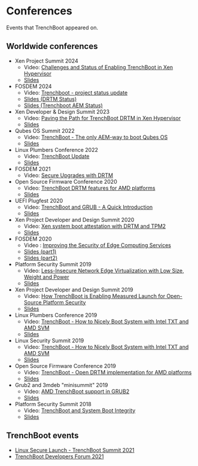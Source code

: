 # Conferences

Events that TrenchBoot appeared on.

## Worldwide conferences

* Xen Project Summit 2024
    * Video: [Challenges and Status of Enabling TrenchBoot in Xen Hypervisor](https://www.youtube.com/watch?v=RVK52BCM-ZM)
    * [Slides](slides/trenchboot_in_xen_2024.pdf)
* FOSDEM 2024
    * Video: [Trenchboot - project status update](https://video.fosdem.org/2024/aw1126/fosdem-2024-3724-trenchboot-project-status-update.av1.webm)
    * [Slides (DRTM Status)](slides/DRTM-presentation-FOSDEM_2024.pdf)
    * [Slides (Trenchboot AEM Status)](slides/TrenchBoot_AEM_Project_Status_fosdem_2024.pdf)
* Xen Developer & Design Summit 2023
    * Video: [Paving the Path for TrenchBoot DRTM in Xen Hypervisor](https://www.youtube.com/watch?v=A9GrlQsQc7Q?start=8152)
    * [Slides](slides/Paving_the_Path_for_TrenchBoot_DRTM_in_Xen_Hypervisor.pdf)
* Qubes OS Summit 2022
    * Video: [TrenchBoot - The only AEM-way to boot Qubes OS](https://www.youtube.com/watch?v=A9GrlQsQc7Q&t=17440s)
    * [Slides](slides/TrenchBoot-the-only-AEM-way-to-boot-Qubes-OS_2022.pdf)
* Linux Plumbers Conference 2022
    * Video: [TrenchBoot Update](https://www.youtube.com/watch?v=FFh3fWvVv0o)
    * [Slides](slides/TrenchBoot%20-%20LPC%202022%20-%20Final.pdf)
* FOSDEM 2021
    * Video: [Secure Upgrades with DRTM](https://video.fosdem.org/2021/D.firmware/firmware_suwd.webm)
* Open Source Firmware Conference 2020
    * Video: [TrenchBoot DRTM features for AMD platforms](https://vimeo.com/488140434)
    * [Slides](slides/TrenchBoot_DRTM_features_for_AMD_platforms.pdf)
* UEFI Plugfest 2020
    * Video: [TrenchBoot and GRUB - A Quick Introduction](https://www.youtube.com/watch?v=8yd2c18R7u0)
    * [Slides](slides/TrenchBoot_UEFI_plugfest_2020.pdf)
* Xen Project Developer and Design Summit 2020
    * Video: [Xen system boot attestation with DRTM and TPM2](https://www.youtube.com/watch?v=SwByVrw7-08)
    * [Slides](slides/Xen-system-boot-attestation-with-DRTM-and-TPM2.pdf)
* FOSDEM 2020
    * Video : [Improving the Security of Edge Computing Services](https://video.fosdem.org/2020/K.4.601/firmware_itsoecs.mp4)
    * [Slides (part1)](slides/improving_the_security_of_edge_computing_services_fosdem_2020_part1.pdf)
    * [Slides (part2)](slides/fosdem_trenchboot_2020_part2.pdf)
* Platform Security Summit 2019
    * Video: [Less-Insecure Network Edge Virtualization with Low Size, Weight and Power]()
    * [Slides](slides/Less_Insecure_Network_Edge_Virtualization_with_Low_Size_Weight_and_Power.pdf)
* Xen Project Developer and Design Summit 2019
    * Video: [How TrenchBoot is Enabling Measured Launch for Open-Source Platform Security](https://www.youtube.com/watch?v=f0LZFSq4Ack)
    * [Slides](slides/How_TrenchBoot_is_Enabling_Measured_Launch_for_Open-Source_Platform_Security.pdf)
* Linux Plumbers Conference 2019
    * Video: [TrenchBoot - How to Nicely Boot System with Intel TXT and AMD SVM](https://www.youtube.com/watch?v=DbpCU9iSi4g)
    * [Slides](slides/trenchboot_lpc_20190906.final.dk.pdf)
* Linux Security Summit 2019
    * Video: [TrenchBoot - How to Nicely Boot System with Intel TXT and AMD SVM](https://www.youtube.com/watch?v=DbpCU9iSi4g)
    * [Slides](slides/trenchboot_How_to_nicely_boot_system_with_Intel_TXT_and_AMD_SVM.pdf)
* Open Source Firmware Conference 2019
    * Video: [TrenchBoot - Open DRTM implementation for AMD platforms](https://www.youtube.com/watch?v=9NcVjsSu59w)
    * [Slides](slides/TrenchBoot-Open_DRTM_implementation_for_AMD_platforms.pdf)
* Grub2 and 3mdeb "minisummit" 2019
    * Video: [AMD TrenchBoot support in GRUB2](https://www.youtube.com/watch?v=V1Pate0JeJo)
    * [Slides](slides/AMD-TrenchBoot-support-in-GRUB2.pdf)
* Platform Security Summit 2018
    * Video: [TrenchBoot and System Boot Integrity](https://www.youtube.com/watch?v=nKsD1QWVGtk)
    * [Slides](slides/PSEC2018-TrenchBoot-Daniel-Smith.pdf)

## TrenchBoot events

* [Linux Secure Launch - TrenchBoot Summit 2021](https://www.youtube.com/watch?v=xZoCtNV8Qs0)
* [TrenchBoot Developers Forum 2021](https://www.youtube.com/watch?v=qWMRcfQdc6c)
